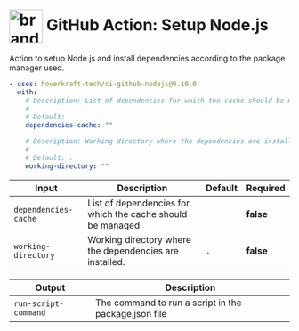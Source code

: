 <!-- start title -->

# <img src=".github/ghadocs/branding.svg" width="60px" align="center" alt="branding<icon:settings color:gray-dark>" /> GitHub Action: Setup Node.js

<!-- end title -->
<!-- start description -->

Action to setup Node.js and install dependencies according to the package manager used.

<!-- end description -->
<!-- start contents -->
<!-- end contents -->
<!-- start usage -->

```yaml
- uses: hoverkraft-tech/ci-github-nodejs@0.10.0
  with:
    # Description: List of dependencies for which the cache should be managed
    #
    # Default:
    dependencies-cache: ""

    # Description: Working directory where the dependencies are installed.
    #
    # Default: .
    working-directory: ""
```

<!-- end usage -->
<!-- start inputs -->

| **Input**                       | **Description**                                            | **Default**    | **Required** |
| ------------------------------- | ---------------------------------------------------------- | -------------- | ------------ |
| <code>dependencies-cache</code> | List of dependencies for which the cache should be managed |                | **false**    |
| <code>working-directory</code>  | Working directory where the dependencies are installed.    | <code>.</code> | **false**    |

<!-- end inputs -->
<!-- start outputs -->

| **Output**                      | **Description**                                      |
| ------------------------------- | ---------------------------------------------------- |
| <code>run-script-command</code> | The command to run a script in the package.json file |

<!-- end outputs -->
<!-- start [.github/ghadocs/examples/] -->
<!-- end [.github/ghadocs/examples/] -->

